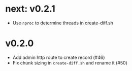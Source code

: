 # next: v0.2.1

- Use `nproc` to determine threads in create-diff.sh 

# v0.2.0

- Add admin http route to create record (#46)
- Fix chunk sizing in `create-diff.sh` and rename it (#50)
